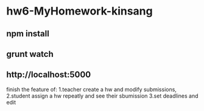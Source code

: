 # hw6-MyHomework-kinsang
## npm install
## grunt watch
## http://localhost:5000



finish the feature of:
1.teacher create a hw and modify submissions, 
2.student assign a hw repeatly and see their sbumission
3.set deadlines and edit

